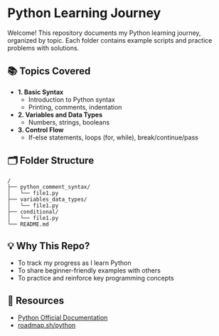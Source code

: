# Python Learning Journey

Welcome! This repository documents my Python learning journey, organized by topic. Each folder contains example scripts and practice problems with solutions.

## 📚 Topics Covered

*   **1. Basic Syntax**
    *   Introduction to Python syntax
    *   Printing, comments, indentation
*   **2. Variables and Data Types**
    *   Numbers, strings, booleans
*   **3. Control Flow**
    *   If-else statements, loops (for, while), break/continue/pass

## 🗂️ Folder Structure

```
/
├── python_comment_syntax/
│   └── file1.py
├── variables_data_types/
│   └── file1.py
├── conditional/
│   └── file1.py
└── README.md
```

## 💡 Why This Repo?

*   To track my progress as I learn Python
*   To share beginner-friendly examples with others
*   To practice and reinforce key programming concepts

## 📖 Resources

*   [Python Official Documentation](https://docs.python.org/3/)
*   [roadmap.sh/python](https://roadmap.sh/python)
